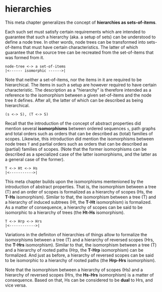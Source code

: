 
# hierarchies

This meta chapter generalizes the concept of **hierarchies as sets-of-items**.

Each such set must satisfy certain requirements which are intended to guarantee
that such a hierarchy (aka. a setup of sets) can be understood to define a node
tree. In other words, node trees can be transformed into sets-of-items that must
have certain characteristics. The latter of which guarantee that the source tree
can be recreated from the set-of-items that was formed from it.

```
node-tree <-> a set-of-items
|<------ isomorphic ------>|
```

Note that neither a set-of-items, nor the items in it are required to be
hierarchical. The items in such a setup are however required to have certain
characteristic. The description as a "hierarchy" is therefore intended as a
reference to the isomorphism between a given set-of-items and the node tree
it defines. After all, the latter of which can be described as being
hierarchical.

```
(s <-> S), (T <-> S)
```

Recall that the introduction of the concept of abstract properties did mention
several **isomorphisms** between ordered sequences `s`, path graphs and total
orders such as orders that can be described as (total) families of scopes.
Likewise, this introduction did mention the isomorphisms between node trees `T`
and partial orders such as orders that can be described as (partial) families
of scopes. (Note that the former isomorphisms can be described as a specialized
case of the latter isomorphisms, and the latter as a general case of the former).

```
T <-> Ht <-> Hs
|<----------->|
```

This meta chapter builds upon the isomorphisms mentenioned by the introduction
of abstract properties. That is, the isomorphism between a tree (T) and an
order of scopes is formalized as a hierarchy of scopes (Hs, the **T-Hs**
isomorphism). Similar to that, the isomorphism between a tree (T) and a
hierarchy of induced subtrees (Ht, the **T-Ht** isomorphism) is formalized.
As a matter of consequence, a hierarchy of scopes can be said to be isomorphic
to a hierarchy of trees (the **Ht-Hs** isomorphism).

```
T <-> Hrp <-> Hrs
|<------------>|
```

Variations in the definiton of hierarchies of things allow to formalize the
isomorphisms between a tree (T) and a hierarchy of reversed scopes (Hrs, the
**T-Hrs** isomorphism). Similar to that, the isomorphism between a tree
(T) and a hierarchy of rooted paths (Hrp, the **T-Hrp** isomorphism) can be
formalized. And just as before, a hierarchy of reversed scopes can be said to
be isomorphic to a hierarchy of rooted paths (the **Hrp-Hrs** isomorphism).

Note that the isomorphism between a hierarchy of scopes (Hs) and a hierarchy of
reversed scopes (Hrs, the **Hs-Hrs** isomorphism) is a matter of consequence.
Based on that, Hs can be considered to be **dual** to Hrs, and vice versa.
